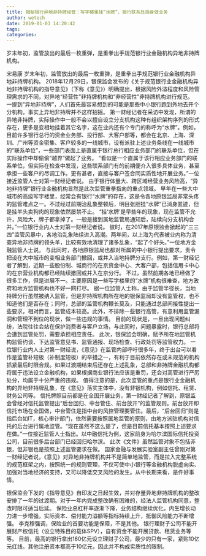 ```yaml
---
title: 揭秘银行异地非持牌经营：写字楼里挂“水牌”，银行联系处摇身做业务
author: wetech
date: 2019-01-03 14:20:42
tags: 
categories: 
---
```

岁末年初，监管放出的最后一枚重弹，是重拳出手规范银行业金融机构异地非持牌机构。
<!-- more -->
宋易康
岁末年初，监管放出的最后一枚重弹，是重拳出手规范银行业金融机构异地非持牌机构。
2018年12月29日，银保监会发布的《关于规范银行业金融机构异地非持牌机构的指导意见》（下称《意见》）明确提出，根据风险外溢程度和风险管理需求的不同，对异地“经营性”非持牌机构和“非经营性”非持牌机构进行规范。
一提到“异地非持牌”，人们首先最容易想到的可能是那些中小银行跑到外地去开个分机构，事实上异地非持牌并不这样招摇。
第一财经记者在采访中发现，所谓的异地非持牌，实际操作中一般不会以擅自设立分支机构这种有组织架构序列的形式存在，更多是变相地挂着其它名字，这在业内还有个专门的称呼为“水牌”。例如，目前许多银行总行的资金业务部、投行部、大客户部等，都会在北京、上海、深圳、广州等资金密集、客户较多的一线城市，设有派驻上述业务条线在一线城市的“联系单位”，一些部门表面上是直属于银行总行相应业务部门的联系单位，但在实际操作中却偷偷“越界”做起了业务。
“看似是一个直属于该行相应业务部门的联系单位，但实际在检查中发现，这些联系部门有的前期便介入很多具体业务，甚至承担一些客户的尽调工作。更有甚者，直接与客户签合同实质性地开展业务。”一位接近监管人士对第一财经记者说。
由于银行体量大、跨区域经营业务风险高，“异地非持牌”银行业金融机构显然是此次监管重拳指向的重点领域。
早年在一些大中城市的高级写字楼里，经常会有银行“水牌”的存在，这是令各地原银监局非常头疼的监管难点之一。不过经过前期治乱象整顿后，明目张胆挂“水牌”已消身匿迹，但是挂羊头卖狗肉的现象依然屡禁不止。
“挂‘水牌’是早些年的现象，现在监管不允许，风险大，牌子都拿掉了。一般是接到属地监管局通知后，陆续向分支机构合并。”一位银行业内人士对第一财经记者说。
彼时，在2017年原银监会掀起的“三三四”监管风暴中，各地治乱象陆续进入高潮。两年间，以上海为代表被业内称为清查异地非持牌的领头羊，比较有效地清理了诸多乱象，“起了个好头。”一位地方金融监管人士说。
与此同时，各地原银监局也都对所属的中小银行提出要求，责令把设在大中城市的变相业务部门撤回，或并入当地持牌分支行。例如，第一财经记者了解到，近期一些股份制、城商行的在京资金中心、大客户部，包括信用卡中心的在京营业机构都已经陆续撤回或并入在京分行。
不过，虽然前期各地已经做了很多工作，但是进展不一。主要原因是一些写字楼里的“水牌”机构很难查，地方政府和地方监管机构也不好一网打尽。
据一位监管人士称，由于监管半径长，当地持牌分行虽然被纳入监管，但是非持牌机构所在地的银保监局却没有监管权，也不知道他们是否存在；同时，总部的监管机构鞭长莫及，只能通过总部间接性提出一些要求，相对而言，监管成本较高。此外，不排除一些银行高管，有意利用监管漏洞和管理不到位的现状，做一些违规的事情。
目前的现状是，一旦出现问题纠纷，法院往往会站在保护消费者与客户立场，与此同时，问题暴露时，银行总部将会遭到监管处罚，需要承担相应责任。
此次，银保监会明确，赋予所在地监管机构监管约谈、下达监管意见书、监管通报、现场检查、行政处罚等监管权力。
一位银行业内人士对第一财经说，《意见》在监管内部呼吁很多年，终于出台可以看作是监管补短板（补制度短板）的举措之一，有利于目前依然存在或未规范的机构抓紧最后时限合规。如果过渡期结束后还存在上述乱象，总部和非持牌金融机构都将属于违法设立金融机构，如果根据商业银行法应该是重罚，还会对高管进行严厉处分，均属于十分严重的违规。
值得注意的是，此次监管的重点是银行业金融机构的异地非持牌乱象，在《意见》落实主体中，没有非银机构，例如信托、租赁、财务公司等。
信托牌照目前都是在全国开展业务，第一财经记者了解到，原银监会曾经对信托监管提出“后台回归、中台管住、前台放开”的监管规则。前台放开即信托市场在全国做，中台管住是指中台的风控管理要管住。最后，“后台回归”则是指后台如IT，核心审计部门，依然需要按照属地监管的原则，由地方派驻机构对信托的后台进行属地监管。“现在虽然不这么提了，但是目前信托基本按照上述要求在做。”一位接近监管人士指出。以中融信托为例，这家前身为哈尔滨国际信托投资公司，目前很多后台部门已经回归哈尔滨。 此次《文件》虽然监管对象不包括非银，但非银也是按照上述监管要求在做。
国家金融与发展实验室副主任曾刚对第一财经记者说，《意见》对异地非持牌机构并不是简单地监管，而是拉入完整系统的规范框架之内，按照统一的规则管理，不仅可使中小银行等金融机构脱虚向实、加强对当地经济的支持，又可以降低交叉风险的发生。从中长期来看，是件好事情。
 
 
银保监会下发的《指导意见》自印发之日起生效，并对存量异地非持牌机构的整改安排了一年的过渡期。对于一年内完成整改确有困难的，经法人监管机构同意，整改时限可适当后延。
保险业总杠杆率逐渐下降，业务结构继续优化，内生增长动力进一步增强，实际资本、偿付能力溢额等指标持续上升，抵御风险能力不断增强。
李克穆强调，保险业的首要功能是保障，不是其他。
银行理财子公司不能开展财产权信托（设立特殊目的载体SPV），自有资金不能开展贷款、租赁业务等等。
目前，最高的银行拿出160亿元设立理财子公司，最少的只有一家，紧贴10亿元红线。其他注册资本都高于10亿元，因此并不构成实质性的限制。
